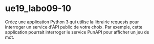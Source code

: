 # ue19_labo09-10
Créez une application Python 3 qui utilise la librairie requests pour interroger un service d'API public de votre choix. Par exemple, cette application pourrait interroger le service PunAPI pour afficher un jeu de mot.
